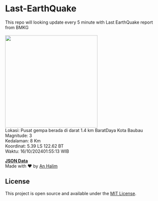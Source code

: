 # Last-EarthQuake
This repo will looking update every 5 minute with Last EarthQuake report from BMKG
<br>
<br>
<img src="https://static.bmkg.go.id/20241016015513.mmi.jpg" width="300"/>
<br>
Lokasi: Pusat gempa berada di darat 1.4 km BaratDaya Kota Baubau <br>
Magnitude: 3 <br>
Kedalaman: 8 Km <br>
Koordinat: 5.39 LS 122.62 BT <br>
Waktu: 16/10/202401:55:13 WIB <br>

<a href="./data/data.json">**JSON Data**</a>
<br>
Made with ❤️ by <a href="https://github.com/an-halim">An Halim</a>
## License

This project is open source and available under the [MIT License](LICENSE).
